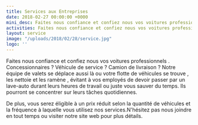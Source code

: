 ```yaml
---
title: Services aux Entreprises
date: 2018-02-27 00:00:00 +0000
mini_desc: Faites nous confiance et confiez nous vos voitures professionnels
activities: Faites nous confiance et confiez nous vos voitures professionnels
layout: service
image: "/uploads/2018/02/28/service.jpg"
logo: ''
---
```

Faites nous confiance et confiez nous vos voitures professionnels . Concessionnaires ? Véhicule de service ? Camion de livraison ? Notre équipe de valets se déplace aussi là ou votre flotte de véhicules se trouve , les nettoie  et les ramène , évitant à vos employés de devoir passer par un lave-auto durant leurs heures de travail ou juste vous sauver du temps. Ils pourront se concentrer sur leurs tâches quotidiennes.

De plus, vous serez éligible à un prix réduit selon la quantité de véhicules et la fréquence à laquelle vous utilisez nos services.N'hésitez pas nous joindre en tout temps ou visiter notre site web  pour plus détails.